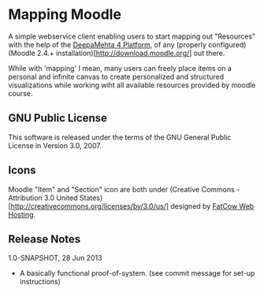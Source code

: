 # Mapping Moodle

A simple webservice client enabling users to start mapping out "Resources" with the help of the [DeepaMehta 4 Platform](https://www.deepamehta.de/), of any (properly configured) (Moodle 2.4.+ installation)[http://download.moodle.org/] out there.

While with 'mapping' I mean, many users can freely place items on a personal and infinite canvas to create personalized and structured visualizations while working wiht all available resources provided by moodle course.

## GNU Public License

This software is released under the terms of the GNU General Public License in Version 3.0, 2007.

## Icons

Moodle "Item" and "Section" icon are both under (Creative Commons - Attribution 3.0 United States)[http://creativecommons.org/licenses/by/3.0/us/] designed by [FatCow Web Hosting](http://www.fatcow.com/).

## Release Notes

1.0-SNAPSHOT, 28 Jun 2013

- A basically functional proof-of-system. 
  (see commit message for set-up instructions)

